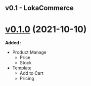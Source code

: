## v0.1 - LokaCommerce

# [v0.1.0]() (2021-10-10)
**Added :**
- Product Manage
    - Price
    - Stock
- Template
    - Add to Cart
    - Pricing
